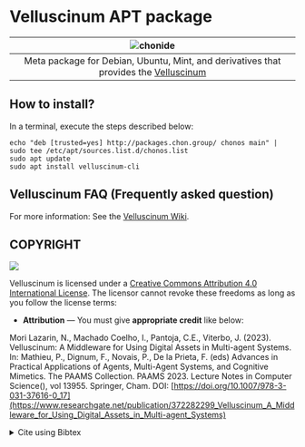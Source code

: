 # Velluscinum APT package

|![chonide](https://papers.chon.group/PAAMS/2023/velluscinum/index_html_90b90abad4e74eed.gif)|
|:--:|
|Meta package for Debian, Ubuntu, Mint, and derivatives that provides the [Velluscinum](https://github.com/chon-group/velluscinum)|


## How to install?

In a terminal, execute the steps described below:

```console
echo "deb [trusted=yes] http://packages.chon.group/ chonos main" | sudo tee /etc/apt/sources.list.d/chonos.list
sudo apt update
sudo apt install velluscinum-cli
```

## Velluscinum FAQ (Frequently asked question)

For more information: See the [Velluscinum Wiki](https://github.com/chon-group/Velluscinum/wiki).


## COPYRIGHT
![](https://i.creativecommons.org/l/by/4.0/88x31.png)

Velluscinum is licensed under a [Creative Commons Attribution 4.0 International License](http://creativecommons.org/licenses/by/4.0/). The licensor cannot revoke these freedoms as long as you follow the license terms:

* __Attribution__ — You must give __appropriate credit__ like below:

Mori Lazarin, N., Machado Coelho, I., Pantoja, C.E., Viterbo, J. (2023). Velluscinum: A Middleware for Using Digital Assets in Multi-agent Systems. In: Mathieu, P., Dignum, F., Novais, P., De la Prieta, F. (eds) Advances in Practical Applications of Agents, Multi-Agent Systems, and Cognitive Mimetics. The PAAMS Collection. PAAMS 2023. Lecture Notes in Computer Science(), vol 13955. Springer, Cham. DOI: [https://doi.org/10.1007/978-3-031-37616-0_17](https://www.researchgate.net/publication/372282299_Velluscinum_A_Middleware_for_Using_Digital_Assets_in_Multi-agent_Systems)


<details>
<summary> Cite using Bibtex </summary>

```
@InProceedings{velluscinum,
author="Mori Lazarin, Nilson
and Machado Coelho, Igor
and Pantoja, Carlos Eduardo
and Viterbo, Jos{\'e}",
editor="Mathieu, Philippe
and Dignum, Frank
and Novais, Paulo
and De la Prieta, Fernando",
title="{Velluscinum: A Middleware for Using Digital Assets in Multi-agent Systems}",
doi="10.1007/978-3-031-37616-0_17",
booktitle="Advances in Practical Applications of Agents, Multi-Agent Systems, and Cognitive Mimetics. The PAAMS Collection",
year="2023",
publisher="Springer Nature Switzerland",
address="Cham",
pages="200--212",
isbn="978-3-031-37616-0"
}
```
</details>

